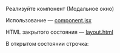 Реализуйте компонент <Modal> (Модальное окно)

Использование — [component.jsx](https://github.com/junjun-it-courses/react-hw/blob/master/task-13/components.jsx)

HTML закрытого состояния — [layout.html](https://github.com/junjun-it-courses/react-hw/blob/master/task-13/layout.html)

В открытом состоянии строчка: <div class="modal" style="display: none;"> заменяется на <div class="modal fade show" style="display: block;">

У открытого модального окна две кнопки закрывающие его: крестик справа вверху и кнопка Cancel справа внизу.
